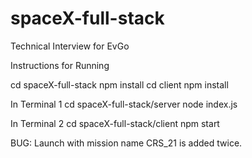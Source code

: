 # spaceX-full-stack
Technical Interview for EvGo

Instructions for Running

cd spaceX-full-stack
npm install 
cd client
npm install 

In Terminal 1 
cd spaceX-full-stack/server
node index.js

In Terminal 2 
cd spaceX-full-stack/client
npm start

BUG: Launch with mission name CRS_21 is added twice. 
